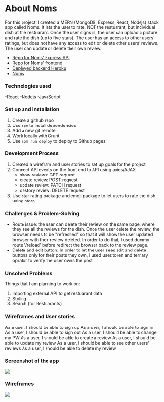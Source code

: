 # About Noms
For this project, I created a MERN (MongoDB, Express, React, Nodejs) stack app called Noms. It lets the user to rate, NOT the restuarant, but individual dish at the restuarant. Once the user signs in, the user can upload a picture and rate the dish (up to five stars). The user has an access to other users' ratings, but does not have any access to edit or delete other users' reviews. The user can update or delete their own review.

- <a href=https://github.com/sookim-Boston/noms-backend>Repo for Noms' Express API</a>
- <a href=https://github.com/sookim914/noms>Repo for Noms' frontend </a>
- <a href=https://fast-peak-68836.herokuapp.com/>Deployed backend Heroku</a>
- <a href=https://sookim914.github.io/noms/>Noms</a>

### Technologies used
-React
-Nodejs
-JavaScript

### Set up and installation
1. Create a github repo
2. Use `npm` to install dependencies
3. Add a new git remote
3. Work locally with Grunt
4. Use `npm run deploy` to deploy to Github pages


### Development Process
1. Created a wirefram and user stories to set up goals for the project
2. Connect API events on the front end to API using axios/AJAX
    - show reviews: GET request
    - create review: POST request
    - update review: PATCH request
    - destory review: DELETE request
3. Use star rating package and emoji package to let users to rate the dish using stars



### Challenges & Problem-Solving
-  Route issue: the user can delete their review on the same page, where they see all the reviews for the dish. Once the user delete the review, the browser needs to be "refreshed" so that it will show the user updated browser with their review deleted. In order to do that, I used dummy route '/reload' before redirect the browser back to the review page.
- Delete and edit button: In order to let the user sees edit and delete buttons only for their posts they own, I used user.token and ternary oprator to verify the user owns the post


### Unsolved Problems
Things that I am planning to work on:
1. Importing external API to get restuarant data
2. Styling
3. Search (for Restuarants)

### Wireframes and User stories
As a user, I should be able to sign up
As a user, I should be able to sign in
As a user, I should be able to sign out
As a user, I should be able to change my PW
As a user, I should be able to create a review
As a user, I should be able to update my review
As a user, I should be able to see other users' reviews
As a user, I should be able to delete my review

### Screenshot of the app

<img src=https://i.imgur.com/ScAtlu3.png>

### Wireframes

<img src=https://i.imgur.com/D7i26Bn.jpg>
